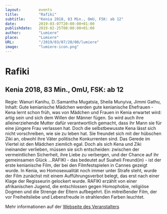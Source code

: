 ```yaml
---
layout:        events
title:         "Rafiki"
subtitle:      "Kenia 2018, 83 Min., OmU, FSK: ab 12"
date:          2019-03-07T20:00:00+01:00
publishdate:   2019-02-25T00:00:00+01:00
author:        "Lumiere"
place:         "Lumiere"
URL:           "/2019/03/07/20/00/lumiere"
image:         "lumiere-icon.png"
---
```


Rafiki
===========

Kenia 2018, 83 Min., OmU, FSK: ab 12
-----------

Regie: Wanuri Kanihu, D.:Samantha Mugatsia, Sheila Munyiva, Jimmi Gathu, Inhalt: Gute kenianische Mädchen werden gute kenianische Ehefrauen - Kena lernt schon früh, was von Mädchen und Frauen in Kenia erwartet wird: artig sein und sich dem Willen der Männer fügen. So wird auch ihre alleinerziehende Mutter dafür verantwortlich gemacht, dass ihr Mann sie für eine jüngere Frau verlassen hat. Doch die selbstbewusste Kena lässt sich nicht vorschreiben, wie sie zu leben hat. Sie freundet sich mit der hübschen Ziki an, obwohl ihre Väter politische Konkurrenten sind. Das Gerede im Viertel ist den Mädchen ziemlich egal. Doch als sich Kena und Ziki ineinander verlieben, müssen sie sich entscheiden: zwischen der vermeintlichen Sicherheit, ihre Liebe zu verbergen, und der Chance auf ihr gemeinsamen Glück ...RAFIKI - das bedeutet auf Suaheli Freund(in) - ist der erste kenianische Film, der bei den Filmfestspielen in Cannes gezeigt wurde. In Kenia, wo Homosexualität noch immer unter Strafe steht, wurde der Film zunächst mit einem Aufführungsverbot belegt, das erst nach einer Klage der Regisseurin gelockert wurde. RAFIKI erzählt  von einer afrikanischen Jugend, die entschlossen gegen Homophobie, religiöse Dogmen und die Strenge der Eltern aufbegehrt. Ein mitreißender Film, der vor Freiheitsliebe und Lebensfreude in strahlenden Farben leuchtet.

Mehr informationen auf der [Webseite des Veranstalters](http://www.lumiere.de/19/03/rafiki.htm)
